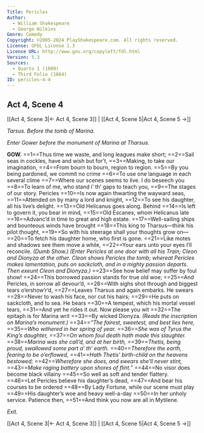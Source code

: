 ```yaml
---
Title: Pericles
Author: 
  - William Shakespeare
  - George Wilkins
Genre: Comedy
Copyright: ©2005-2024 PlayShakespeare.com. All rights reserved.
License: GFDL License 1.3
License URL: http://www.gnu.org/copyleft/fdl.html
Version: 5.3
Sources:
  - Quarto 1 (1609)
  - Third Folio (1664)
ID: pericles-4-4
---
```


## Act 4, Scene 4
[[Act 4, Scene 3|← Act 4, Scene 3]] | [[Act 4, Scene 5|Act 4, Scene 5 →]]

*Tarsus. Before the tomb of Marina.*

*Enter Gower before the monument of Marina at Tharsus.*

**GOW.**
==1==Thus time we waste, and long leagues make short;
==2==Sail seas in cockles, have and wish but for’t,
==3==Making, to take our imagination,
==4==From bourn to bourn, region to region.
==5==By you being pardoned, we commit no crime
==6==To use one language in each several clime
==7==Where our scenes seems to live. I do beseech you
==8==To learn of me, who stand i’ th’ gaps to teach you,
==9==The stages of our story. Pericles
==10==Is now again thwarting the wayward seas,
==11==Attended on by many a lord and knight,
==12==To see his daughter, all his live’s delight.
==13==Old Helicanus goes along. Behind
==14==Is left to govern it, you bear in mind,
==15==Old Escanes, whom Helicanus late
==16==Advanc’d in time to great and high estate.
==17==Well-sailing ships and bounteous winds have brought
==18==This king to Tharsus—think his pilot thought,
==19==So with his steerage shall your thoughts grow on⁠—
==20==To fetch his daughter home, who first is gone.
==21==Like motes and shadows see them move a while,
==22==Your ears unto your eyes I’ll reconcile.
*(Dumb Show.)*
*(Enter Pericles at one door with all his Train; Cleon and Dionyza at the other. Cleon shows Pericles the tomb; whereat Pericles makes lamentation, puts on sackcloth, and in a mighty passion departs. Then exeunt Cleon and Dionyza.)*
==23==See how belief may suffer by foul show!
==24==This borrowed passion stands for true old woe;
==25==And Pericles, in sorrow all devour’d,
==26==With sighs shot through and biggest tears o’ershow’r’d,
==27==Leaves Tharsus and again embarks. He swears
==28==Never to wash his face, nor cut his hairs;
==29==He puts on sackcloth, and to sea. He bears
==30==A tempest, which his mortal vessel tears,
==31==And yet he rides it out. Now please you wit
==32==The epitaph is for Marina writ
==33==By wicked Dionyza.
*(Reads the inscription on Marina’s monument.)*
==34==*“The fairest, sweetest, and best lies here,*
==35==*Who withered in her spring of year.*
==36==*She was of Tyrus the King’s daughter,*
==37==*On whom foul death hath made this slaughter.*
==38==*Marina was she call’d, and at her birth,*
==39==*Thetis, being proud, swallowed some part a’ th’ earth.*
==40==*Therefore the earth, fearing to be o’erflowed,*
==41==*Hath Thetis’ birth-child on the heavens bestowed;*
==42==*Wherefore she does, and swears she’ll never stint,*
==43==*Make raging battery upon shores of flint.”*
==44==No visor does become black villainy
==45==So well as soft and tender flattery.
==46==Let Pericles believe his daughter’s dead,
==47==And bear his courses to be ordered
==48==By Lady Fortune, while our scene must play
==49==His daughter’s woe and heavy well-a-day
==50==In her unholy service. Patience then,
==51==And think you now are all in Mytilene.

*Exit.*

[[Act 4, Scene 3|← Act 4, Scene 3]] | [[Act 4, Scene 5|Act 4, Scene 5 →]]